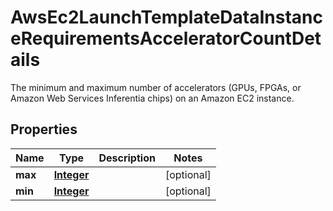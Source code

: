 

# AwsEc2LaunchTemplateDataInstanceRequirementsAcceleratorCountDetails

 The minimum and maximum number of accelerators (GPUs, FPGAs, or Amazon Web Services Inferentia chips) on an Amazon EC2 instance. 

## Properties

| Name | Type | Description | Notes |
|------------ | ------------- | ------------- | -------------|
|**max** | [**Integer**](Integer.md) |  |  [optional] |
|**min** | [**Integer**](Integer.md) |  |  [optional] |



